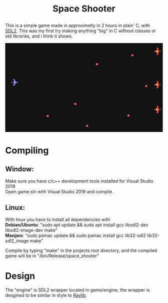 
#  <p align=center> Space Shooter

This is a simple game made in approximetly in 2 hours in plain' C, with [SDL2](https://www.libsdl.org/).
This was my first try making anything "big" in C without classes or std libraries, and i think it shows.

![SpaceShooterImage](/screenshot.png)

# Compiling
## Window:
Make sure you have c/c++ development tools installed for Visual Studio 2019  
Open game.sln with Visual Studio 2019 and compile.

## Linux:
With linux you have to install all dependencies with  
**Debian/Ubuntu**: "sudo apt update && sudo apt install gcc libsdl2-dev libsdl2-image-dev make"   
**Manjaro**: "sudo pamac update && sudo pamac install gcc lib32-sdl2 lib32-sdl2_image make"  

Compile by typing "make" in the projects root directory, and the compiled game will be in "/bin/Release/space_shooter"

# Design
The "engine" is SDL2 wrapper located in game/engine, the wrapper is desgined to be similar in style to [Raylib](https://www.raylib.com/).
